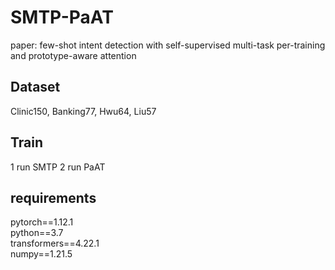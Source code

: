 # SMTP-PaAT
paper: few-shot intent detection with self-supervised multi-task per-training and prototype-aware attention

## Dataset
Clinic150, Banking77, Hwu64, Liu57

## Train
1 run SMTP
2 run PaAT

## requirements
pytorch==1.12.1 <br/>
python==3.7 <br/>
transformers==4.22.1 <br/>
numpy==1.21.5 <br/>
